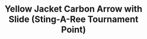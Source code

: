 ---
title: Yellow Jacket Carbon Arrow with Slide (Sting-A-Ree Tournament Point)
id: ABF4822
category: arrows
order: 1
variants:
  - id: ABF4823
    title: Yellow Jacket Carbon Arrow (Sting-A-Ree Tournament Point)
  - id: ABF4902
    title: Yellow Jacket Carbon Arrow with Slide (Piranha Point)
  - id: ABF4903
    title: Yellow Jacket Carbon Arrow (Piranha Point)
  - id: ABF4906
    title: Yellow Jacket Carbon Arrow with Slide (Piranha Long Barb Point)
  - id: ABF4907
    title: Yellow Jacket Carbon Arrow (Piranha Long Barb Point)
  - id: ABF4954
    title: Yellow Jacket Carbon Arrow with Slide (Garpoon Point)
  - id: ABF4955
    title: Yellow Jacket Carbon Arrow (Garpoon Point)
---